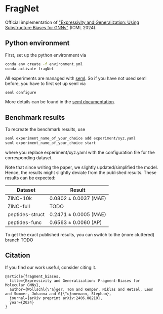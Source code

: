 # FragNet

Official implementation of ["Expressivity and Generalization: Using Substructure Biases for GNNs"](https://arxiv.org/pdf/2406.08210v1) (ICML 2024).



## Python environment
First, set up the python environment via

```bash
conda env create -f environment.yml
conda activate fragNet
```
All experiments are managed with [seml](https://github.com/TUM-DAML/seml). So if you have not used seml before, you have to first set up seml via 
```bash
seml configure
```
More details can be found in the [seml documentation](https://github.com/TUM-DAML/seml?tab=readme-ov-file#get-started).


## Benchmark results

To recreate the benchmark results, use

```bash
seml experiment_name_of_your_choice add experiment/xyz.yaml
seml experiment_name_of_your_choice start
```
where you replace experiment/xyz.yaml with the configuration file for the corresponding dataset.

Note that since writing the paper, we slightly updated/simplified the model. Hence, the results might slightly deviate from the published results. These results can be expected:

| Dataset | Result |
|---- | ---|
|ZINC-10k | 0.0802 ± 0.0037 (MAE) |
|ZINC-full | TODO |
|peptides-struct| 0.2471 ± 0.0005   (MAE)|
|peptides-func| 0.6563 ± 0.0060 (AP)|

To get the exact published results, you can switch to the (more cluttered) branch TODO


## Citation
If you find our work useful, consider citing it.
```
@article{fragment_biases,
  title={Expressivity and Generalization: Fragment-Biases for Molecular GNNs},
  author={Wollschl{\"a}ger, Tom and Kemper, Niklas and Hetzel, Leon and Sommer, Johanna and G{\"u}nnemann, Stephan},
  journal={arXiv preprint arXiv:2406.08210},
  year={2024}
}
```
